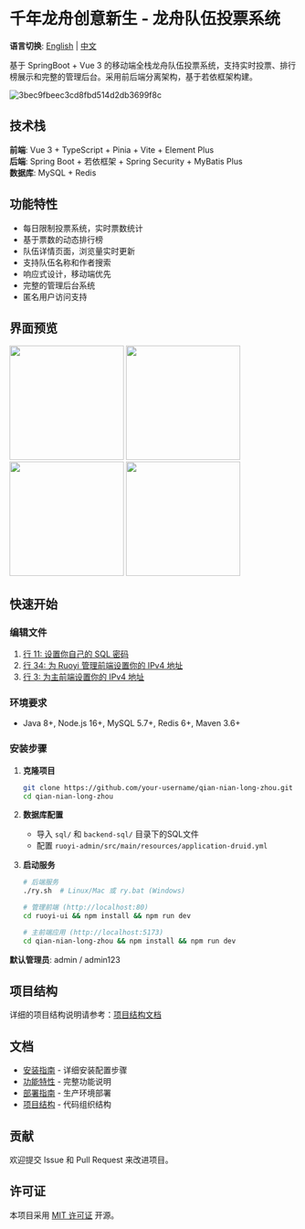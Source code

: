 # 千年龙舟创意新生 - 龙舟队伍投票系统

**语言切换**: [English](./README.md) | [中文](./README.cn.md)

基于 SpringBoot + Vue 3 的移动端全栈龙舟队伍投票系统，支持实时投票、排行榜展示和完整的管理后台。采用前后端分离架构，基于若依框架构建。

![3bec9fbeec3cd8fbd514d2db3699f8c](https://github.com/user-attachments/assets/c576c689-01f5-4cf4-b7da-ca6ea25a901f)

## 技术栈

**前端**: Vue 3 + TypeScript + Pinia + Vite + Element Plus  
**后端**: Spring Boot + 若依框架 + Spring Security + MyBatis Plus  
**数据库**: MySQL + Redis

## 功能特性

- 每日限制投票系统，实时票数统计
- 基于票数的动态排行榜
- 队伍详情页面，浏览量实时更新
- 支持队伍名称和作者搜索
- 响应式设计，移动端优先
- 完整的管理后台系统
- 匿名用户访问支持


## 界面预览

<img src="https://github.com/user-attachments/assets/1289c5e5-f77f-49b0-84a8-8cd3a9fbe542" width ="200"> <img src="https://github.com/user-attachments/assets/2a0e9c27-a7d2-4f7f-a428-c84bd08fb66b" width ="200"> <img src="https://github.com/user-attachments/assets/c3df6fe7-4d02-4312-9a1b-0bba9b16a97c" width ="200"> <img src="https://github.com/user-attachments/assets/981add77-4450-4afa-843c-96b9149eeb19" width ="200">

## 快速开始

### 编辑文件
1. [行 11: 设置你自己的 SQL 密码](./ruoyi-admin/src/main/resources/application-druid.yml)
2. [行 34: 为 Ruoyi 管理前端设置你的 IPv4 地址](./ruoyi-ui/vue.config.js)
3. [行 3: 为主前端设置你的 IPv4 地址](./rain-of-coupon/.env.development)

### 环境要求

- Java 8+, Node.js 16+, MySQL 5.7+, Redis 6+, Maven 3.6+

### 安装步骤

1. **克隆项目**
   ```bash
   git clone https://github.com/your-username/qian-nian-long-zhou.git
   cd qian-nian-long-zhou
   ```

2. **数据库配置**
   - 导入 `sql/` 和 `backend-sql/` 目录下的SQL文件
   - 配置 `ruoyi-admin/src/main/resources/application-druid.yml`

3. **启动服务**
   ```bash
   # 后端服务
   ./ry.sh  # Linux/Mac 或 ry.bat (Windows)
   
   # 管理前端 (http://localhost:80)
   cd ruoyi-ui && npm install && npm run dev
   
   # 主前端应用 (http://localhost:5173)
   cd qian-nian-long-zhou && npm install && npm run dev
   ```

**默认管理员**: admin / admin123

## 项目结构

详细的项目结构说明请参考：[项目结构文档](./docs/project-structure.md)
## 文档

- [安装指南](./docs/installation.md) - 详细安装配置步骤
- [功能特性](./docs/features.md) - 完整功能说明
- [部署指南](./docs/deployment.md) - 生产环境部署
- [项目结构](./docs/project-structure.md) - 代码组织结构

## 贡献

欢迎提交 Issue 和 Pull Request 来改进项目。

## 许可证

本项目采用 [MIT 许可证](LICENSE) 开源。



